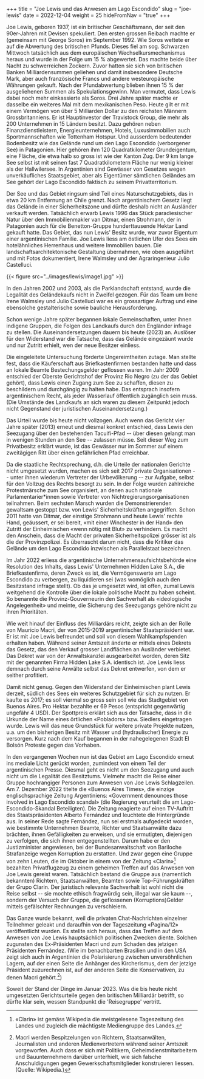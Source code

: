 +++
title = "Joe Lewis und das Anwesen am Lago Escondido"
slug = "joe-lewis"
date = 2022-12-04
weight = 25
hideFromNav = "true"
+++

Joe Lewis, geboren 1937, ist ein britischer Geschäftsmann, der seit den 90er-Jahren mit Devisen spekuliert. Den ersten grossen Reibach machte er (gemeinsam mit George Soros) im September 1992. Wie Soros wettete er auf die Abwertung des britischen Pfunds. Dieses fiel am sog. Schwarzen Mittwoch tatsächlich aus dem europäischen Wechselkursmechanismus heraus und wurde in der Folge um 15 % abgewertet. Das machte beide über Nacht zu schwerreichen Zockern. Zuvor hatten sie sich von britischen Banken Milliardensummen geliehen und damit insbesondere Deutsche Mark, aber auch französische Francs und andere westeuropäische Währungen gekauft. Nach der Pfundabwertung blieben ihnen 15 % der ausgeliehenen Summen als Spekulationsgewinn. Man vermutet, dass Lewis dabei noch mehr einkassierte als Soros. Drei Jahre später machte er dasselbe ein weiteres Mal mit dem mexikanischen Peso. Heute gilt er mit einem Vermögen von über 5 Milliarden Dollar zu den reichsten Männern Grossbritanniens. Er ist Hauptinvestor der Travistock Group, die mehr als 200 Unternehmen in 15 Ländern besitzt. Dazu gehören neben Finanzdienstleistern, Energieunternehmen, Hotels, Luxusimmobilien auch Sportmannschaften wie Tottenham Hotspur. Und ausserdem bedeutender Bodenbesitz wie das Gelände rund um den Lago Escondido (verborgener See) in Patagonien. Hier gehören ihm 120 Quadratkilometer Grundeigentum, eine Fläche, die etwa halb so gross ist wie der Kanton Zug. Der 9 km lange See selbst ist mit seinen fast 7 Quadratkilometern Fläche nur wenig kleiner als der Hallwilersee. In Argentinien sind Gewässer von Gesetzes wegen unverkäufliches Staatsgebiet, aber als Eigentümer sämtlichen Geländes am See gehört der Lago Escondido faktisch zu seinem Privatterritorium.

Der See und das Gebiet ringsum sind Teil eines Naturschutzgebiets, das in etwa 20 km Entfernung an Chile grenzt. Nach argentinischem Gesetz liegt das Gelände in einer Sicherheitszone und dürfte deshalb nicht an Ausländer verkauft werden. Tatsächlich erwarb Lewis 1996 das Stück paradiesischer Natur über den Immobilienmakler van Ditmar, einen Strohmann, der in Patagonien auch für die Benetton-Gruppe hunderttausende Hektar Land gekauft hatte. Das Gebiet, das nun Lewis' Besitz wurde, war zuvor Eigentum einer argentinischen Familie. Joe Lewis liess am östlichen Ufer des Sees ein hotelähnliches Herrenhaus und weitere Immobilien bauen. Die landschaftsarchitektonische Gestaltung übernahmen, wie oben ausgeführt und mit Fotos dokumentiert, Irene Walmsley und der Agraringenieur Julio Castelluci.

{{< figure src="../images/lewis/image1.jpg" >}}

In den Jahren 2002 und 2003, als die Parklandschaft entstand, wurde die Legalität des Geländekaufs nicht in Zweifel gezogen. Für das Team um Irene Irene Walmsley und Julio Castelluci war es ein grossartiger Auftrag und eine ebensolche gestalterische sowie bauliche Herausforderung.

Schon wenige Jahre später begannen lokale Gemeinschaften, unter ihnen indigene Gruppen, die Folgen des Landkaufs durch den Engländer infrage zu stellen. Die Auseinandersetzungen dauern bis heute (2023) an. Auslöser für den Widerstand war die Tatsache, dass das Gelände eingezäunt wurde und nur Zutritt erhielt, wen der neue Besitzer einliess.

Die eingeleitete Untersuchung förderte Ungereimtheiten zutage. Man stellte fest, dass die Käuferschaft aus Briefkastenfirmen bestanden hatte und dass an lokale Beamte Bestechungsgelder geflossen waren. Im Jahr 2009 entschied der Oberste Gerichtshof der Provinz Rio Negro (zu der das Gebiet gehört), dass Lewis einen Zugang zum See zu schaffen, diesen zu beschildern und durchgängig zu halten habe. Das entsprach insofern argentinischem Recht, als jeder Wasserlauf öffentlich zugänglich sein muss. (Die Umstände des Landkaufs an sich waren zu diesem Zeitpunkt jedoch nicht Gegenstand der juristischen Auseinandersetzung.)

Das Urteil wurde bis heute nicht vollzogen. Auch wenn das Gericht vier Jahre später (2013) erneut und diesmal konkret entschied, dass Lewis den Seezugang über den bestehenden Tacuifi-Pfad -- über diesen gelangt man in wenigen Stunden an den See -- zulassen müsse. Seit dieser Weg zum Privatbesitz erklärt wurde, ist das Gewässer nur im Sommer auf einem zweitägigen Ritt über einen gefährlichen Pfad erreichbar.

Da die staatliche Rechtsprechung, d.h. die Urteile der nationalen Gerichte nicht umgesetzt wurden, machen es sich seit 2017 private Organisationen -- unter ihnen wiederum Vertreter der Urbevölkerung -- zur Aufgabe, selbst für den Vollzug des Rechts besorgt zu sein. In der Folge wurden zahlreiche Protestmärsche zum See organisiert, an denen auch nationale Parlamentarier\*innen sowie Vertreter von Nichtregierungsorganisationen teilnahmen. Beim sechsten Marsch wurden die Demonstrierenden gewaltsam gestoppt bzw. von Lewis' Sicherheitskräften angegriffen. Schon 2011 hatte van Ditmar, der einstige Strohmann und heute Lewis' rechte Hand, geäussert, er sei bereit, «mit einer Winchester in der Hand» den Zutritt der Einheimischen «wenn nötig mit Blut» zu verhindern. Es macht den Anschein, dass die Macht der privaten Sicherheitspolizei grösser ist als die der Provinzpolizei. Es überrascht darum nicht, dass die Kritiker das Gelände um den Lago Escondido inzwischen als Parallelstaat bezeichnen.

Im Jahr 2022 erliess die argentinische Unternehmensaufsichtsbehörde eine Resolution des Inhalts, dass Lewis' Unternehmen Hidden Lake S.A., die Briefkastenfirma, deren Zweck es ist, die Vermögenswerte am Lago Escondido zu verbergen, zu liquidieren sei (was womöglich auch den Besitzstand infrage stellt). Ob das je umgesetzt wird, ist offen, zumal Lewis weitgehend die Kontrolle über die lokale politische Macht zu haben scheint. So benannte die Provinz-Gouverneurin den Sachverhalt als «ideologische Angelegenheit» und meinte, die Sicherung des Seezugangs gehöre nicht zu ihren Prioritäten.

Wie weit hinauf der Einfluss des Milliardärs reicht, zeigte sich an der Rolle von Mauricio Macri, der von 2015-2019 argentinischer Staatspräsident war. Er ist mit Joe Lewis befreundet und soll von diesem Wahlkampfspenden erhalten haben. Während seiner Amtszeit änderte er mittels eines Dekrets das Gesetz, das den Verkauf grosser Landflächen an Ausländer verbietet. Das Dekret war von der Anwaltskanzlei ausgearbeitet worden, deren Sitz mit der genannten Firma Hidden Lake S.A. identisch ist. Joe Lewis liess demnach durch seine Anwälte selbst das Dekret entwerfen, von dem er seither profitiert.

Damit nicht genug. Gegen den Widerstand der Einheimischen plant Lewis derzeit, südlich des Sees ein weiteres Schutzgebiet für sich zu nutzen. Er kaufte es 2017; es soll viermal so gross sein soll wie das Stadtgebiet von Buenos Aires. Pro Hektar bezahlte er 69 Pesos (entspricht gegenwärtig ungefähr 4 USD). Der Spottpreis erklärt sich aus der Tatsache, dass in die Urkunde der Name eines örtlichen «Pobladors» bzw. Siedlers eingetragen wurde. Lewis will das neue Grundstück für weitere private Projekte nutzen, u.a. um den bisherigen Besitz mit Wasser und (hydraulischer) Energie zu versorgen. Kurz nach dem Kauf begannen in der nahegelegenen Stadt El Bolsón Proteste gegen das Vorhaben.

In den vergangenen Wochen nun ist das Gebiet am Lago Escondido erneut ins mediale Licht gerückt worden, zumindest von einem Teil der argentinischen Presse. Diesmal geht es nicht um den Seezugang und auch nicht um die Legalität des Besitztums. Vielmehr macht die Reise einer Gruppe hochrangiger Personen zum Anwesen von Joe Lewis Schlagzeilen. Am 7. Dezember 2022 titelte die «Buenos Aires Times», die einzige englischsprachige Zeitung Argentiniens: «Government denounces those involved in Lago Escondido scandal» (die Regierung verurteilt die am Lago-Escondido-Skandal Beteiligten). Die Zeitung reagierte auf einen TV-Auftritt des Staatspräsidenten Alberto Fernández und leuchtete die Hintergründe aus. In seiner Rede sagte Fernández, nun sei erstmals aufgedeckt worden, wie bestimmte Unternehmen Beamte, Richter und Staatsanwälte dazu brächten, ihnen Gefälligkeiten zu erweisen, und sie ermutigten, diejenigen zu verfolgen, die sich ihnen entgegenstellten. Darum habe er den Justizminister angewiesen, bei der Bundesanwaltschaft von Bariloche Strafanzeige wegen Korruption zu erstatten. Und zwar gegen eine Gruppe von zehn Leuten, die im Oktober in einem von der Zeitung «Clarin»[^1] bezahlten Privatflugzeug zu einem geheimen Treffen auf das Anwesen von Joe Lewis gereist waren. Tatsächlich bestand die Gruppe aus (namentlich bekannten) Richtern, Staatsanwälten, Beamten sowie Top-Führungskräften der Grupo Clarin. Der juristisch relevante Sachverhalt ist wohl nicht die Reise selbst -- sie mochte ethisch fragwürdig sein, illegal war sie kaum --, sondern der Versuch der Gruppe, die geflossenen (Korruptions)Gelder mittels gefälschter Rechnungen zu verschleiern. 

Das Ganze wurde bekannt, weil die privaten Chat-Nachrichten einzelner Teilnehmer geleakt und daraufhin von der Tageszeitung «Pagina/12» veröffentlicht wurden. Es stellte sich heraus, dass das Treffen auf dem Anwesen von Joe Lewis hauptsächlich politischen Zwecken diente. Solchen zugunsten des Ex-Präsidenten Macri und zum Schaden des jetzigen Präsidenten Fernández. (Wie im benachbarten Brasilien und in den USA zeigt sich auch in Argentinien die Polarisierung zwischen unversöhnlichen Lagern, auf der einen Seite die Anhänger des Kircherismus, dem der jetzige Präsident zuzurechnen ist, auf der anderen Seite die Konservativen, zu denen Macri gehört.[^2]) 

Soweit der Stand der Dinge im Januar 2023. Was die bis heute nicht umgesetzten Gerichtsurteile gegen den britischen Milliardär betrifft, so dürfte klar sein, wessen Standpunkt die 'Reisegruppe' vertritt. 

[^1]: «Clarin» ist gemäss Wikipedia die meistgelesene Tageszeitung des Landes und zugleich die mächtigste Mediengruppe des Landes.

[^2]: Macri werden Bespitzelungen von Richtern, Staatsanwälten, Journalisten und anderen Medienvertretern während seiner Amtszeit vorgeworfen. Auch dass er sich mit Politikern, Geheimdienstmitarbeitern und Bauunternehmern darüber unterhielt, wie sich falsche Anschuldigungen gegen Gewerkschaftsmitglieder konstruieren liessen. (Quelle: Wikipedia.)
